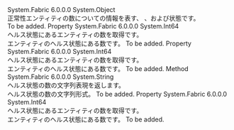 <Type Name="HealthStateCount" FullName="System.Fabric.Health.HealthStateCount">
  <TypeSignature Language="C#" Value="public sealed class HealthStateCount" />
  <TypeSignature Language="ILAsm" Value=".class public auto ansi sealed beforefieldinit HealthStateCount extends System.Object" />
  <TypeSignature Language="DocId" Value="T:System.Fabric.Health.HealthStateCount" />
  <TypeSignature Language="VB.NET" Value="Public NotInheritable Class HealthStateCount" />
  <TypeSignature Language="F#" Value="type HealthStateCount = class" />
  <AssemblyInfo>
    <AssemblyName>System.Fabric</AssemblyName>
    <AssemblyVersion>6.0.0.0</AssemblyVersion>
  </AssemblyInfo>
  <Base>
    <BaseTypeName>System.Object</BaseTypeName>
  </Base>
  <Interfaces />
  <Docs>
    <summary>
      <para>正常性エンティティの数についての情報を表す<see cref="F:System.Fabric.Health.HealthState.Ok" />、 <see cref="F:System.Fabric.Health.HealthState.Warning" />、および<see cref="F:System.Fabric.Health.HealthState.Error" />状態です。</para>
    </summary>
    <remarks>To be added.</remarks>
  </Docs>
  <Members>
    <Member MemberName="ErrorCount">
      <MemberSignature Language="C#" Value="public long ErrorCount { get; }" />
      <MemberSignature Language="ILAsm" Value=".property instance int64 ErrorCount" />
      <MemberSignature Language="DocId" Value="P:System.Fabric.Health.HealthStateCount.ErrorCount" />
      <MemberSignature Language="VB.NET" Value="Public ReadOnly Property ErrorCount As Long" />
      <MemberSignature Language="F#" Value="member this.ErrorCount : int64" Usage="System.Fabric.Health.HealthStateCount.ErrorCount" />
      <MemberType>Property</MemberType>
      <AssemblyInfo>
        <AssemblyName>System.Fabric</AssemblyName>
        <AssemblyVersion>6.0.0.0</AssemblyVersion>
      </AssemblyInfo>
      <ReturnValue>
        <ReturnType>System.Int64</ReturnType>
      </ReturnValue>
      <Docs>
        <summary>
            ヘルス状態にあるエンティティの数を取得<see cref="F:System.Fabric.Health.HealthState.Error" />です。
            </summary>
        <value>
            エンティティのヘルス状態にある数<see cref="F:System.Fabric.Health.HealthState.Error" />です。
            </value>
        <remarks>To be added.</remarks>
      </Docs>
    </Member>
    <Member MemberName="OkCount">
      <MemberSignature Language="C#" Value="public long OkCount { get; }" />
      <MemberSignature Language="ILAsm" Value=".property instance int64 OkCount" />
      <MemberSignature Language="DocId" Value="P:System.Fabric.Health.HealthStateCount.OkCount" />
      <MemberSignature Language="VB.NET" Value="Public ReadOnly Property OkCount As Long" />
      <MemberSignature Language="F#" Value="member this.OkCount : int64" Usage="System.Fabric.Health.HealthStateCount.OkCount" />
      <MemberType>Property</MemberType>
      <AssemblyInfo>
        <AssemblyName>System.Fabric</AssemblyName>
        <AssemblyVersion>6.0.0.0</AssemblyVersion>
      </AssemblyInfo>
      <ReturnValue>
        <ReturnType>System.Int64</ReturnType>
      </ReturnValue>
      <Docs>
        <summary>
            ヘルス状態にあるエンティティの数を取得<see cref="F:System.Fabric.Health.HealthState.Ok" />です。
            </summary>
        <value>
            エンティティのヘルス状態にある数<see cref="F:System.Fabric.Health.HealthState.Ok" />です。
            </value>
        <remarks>To be added.</remarks>
      </Docs>
    </Member>
    <Member MemberName="ToString">
      <MemberSignature Language="C#" Value="public override string ToString ();" />
      <MemberSignature Language="ILAsm" Value=".method public hidebysig virtual instance string ToString() cil managed" />
      <MemberSignature Language="DocId" Value="M:System.Fabric.Health.HealthStateCount.ToString" />
      <MemberSignature Language="VB.NET" Value="Public Overrides Function ToString () As String" />
      <MemberSignature Language="F#" Value="override this.ToString : unit -&gt; string" Usage="healthStateCount.ToString " />
      <MemberType>Method</MemberType>
      <AssemblyInfo>
        <AssemblyName>System.Fabric</AssemblyName>
        <AssemblyVersion>6.0.0.0</AssemblyVersion>
      </AssemblyInfo>
      <ReturnValue>
        <ReturnType>System.String</ReturnType>
      </ReturnValue>
      <Parameters />
      <Docs>
        <summary>
            ヘルス状態の数の文字列表現を返します。
            </summary>
        <returns>ヘルス状態の数の文字列形式。</returns>
        <remarks>To be added.</remarks>
      </Docs>
    </Member>
    <Member MemberName="WarningCount">
      <MemberSignature Language="C#" Value="public long WarningCount { get; }" />
      <MemberSignature Language="ILAsm" Value=".property instance int64 WarningCount" />
      <MemberSignature Language="DocId" Value="P:System.Fabric.Health.HealthStateCount.WarningCount" />
      <MemberSignature Language="VB.NET" Value="Public ReadOnly Property WarningCount As Long" />
      <MemberSignature Language="F#" Value="member this.WarningCount : int64" Usage="System.Fabric.Health.HealthStateCount.WarningCount" />
      <MemberType>Property</MemberType>
      <AssemblyInfo>
        <AssemblyName>System.Fabric</AssemblyName>
        <AssemblyVersion>6.0.0.0</AssemblyVersion>
      </AssemblyInfo>
      <ReturnValue>
        <ReturnType>System.Int64</ReturnType>
      </ReturnValue>
      <Docs>
        <summary>
            ヘルス状態にあるエンティティの数を取得<see cref="F:System.Fabric.Health.HealthState.Warning" />です。
            </summary>
        <value>
            エンティティのヘルス状態にある数<see cref="F:System.Fabric.Health.HealthState.Warning" />です。
            </value>
        <remarks>To be added.</remarks>
      </Docs>
    </Member>
  </Members>
</Type>